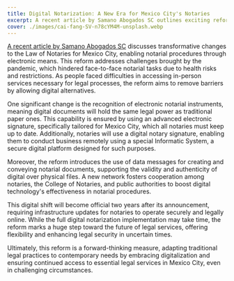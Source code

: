 ```yaml
---
title: Digital Notarization: A New Era for Mexico City's Notaries
excerpt: A recent article by Samano Abogados SC outlines exciting reforms in Mexico City for digital notarization.
cover: ./images/cai-fang-SV-n78cYM4M-unsplash.webp
---
```


[A recent article by Samano Abogados SC](https://www.samanosc.com.mx/post/reforma-a-la-ley-del-notariado-para-la-ciudad-de-m%C3%A9xico-para-gestiones-por-medios-electr%C3%B3nicos) discusses transformative changes to the Law of Notaries for Mexico City, enabling notarial procedures through electronic means. This reform addresses challenges brought by the pandemic, which hindered face-to-face notarial tasks due to health risks and restrictions. As people faced difficulties in accessing in-person services necessary for legal processes, the reform aims to remove barriers by allowing digital alternatives.

One significant change is the recognition of electronic notarial instruments, meaning digital documents will hold the same legal power as traditional paper ones. This capability is ensured by using an advanced electronic signature, specifically tailored for Mexico City, which all notaries must keep up to date. Additionally, notaries will use a digital notary signature, enabling them to conduct business remotely using a special Informatic System, a secure digital platform designed for such purposes.

Moreover, the reform introduces the use of data messages for creating and conveying notarial documents, supporting the validity and authenticity of digital over physical files. A new network fosters cooperation among notaries, the College of Notaries, and public authorities to boost digital technology's effectiveness in notarial procedures.

This digital shift will become official two years after its announcement, requiring infrastructure updates for notaries to operate securely and legally online. While the full digital notarization implementation may take time, the reform marks a huge step toward the future of legal services, offering flexibility and enhancing legal security in uncertain times.

Ultimately, this reform is a forward-thinking measure, adapting traditional legal practices to contemporary needs by embracing digitalization and ensuring continued access to essential legal services in Mexico City, even in challenging circumstances.
